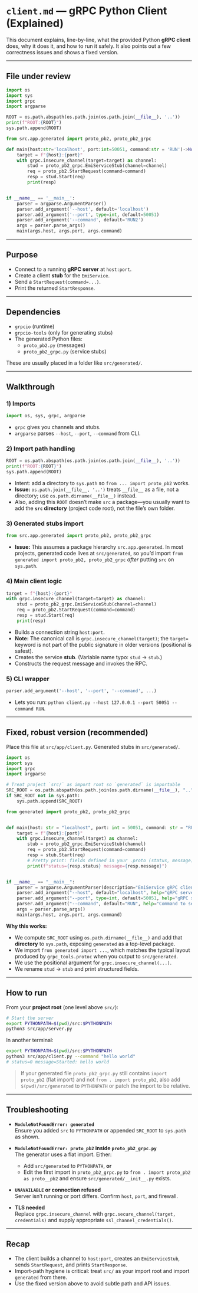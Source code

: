 # `client.md` — gRPC Python Client (Explained)

This document explains, line-by-line, what the provided Python **gRPC client** does, why it does it, and how to run it safely. It also points out a few correctness issues and shows a fixed version.

---

## File under review

```python
import os
import sys
import grpc
import argparse

ROOT = os.path.abspath(os.path.join(os.path.join(__file__), '..'))
print(f"ROOT:{ROOT}")
sys.path.append(ROOT)

from src.app.generated import proto_pb2, proto_pb2_grpc

def main(host:str='localhost', port:int=50051, command:str = 'RUN')->None:
    target = f"{host}:{port}"
    with grpc.insecure_channel(target=target) as channel:
        stud = proto_pb2_grpc.EmiServiceStub(channel=channel)
        req = proto_pb2.StartRequest(command=command)
        resp = stud.Start(req)
        print(resp)


if __name__ == '__main__':
    parser = argparse.ArgumentParser()
    parser.add_argument('--host', default='localhost')
    parser.add_argument('--port', type=int, default=50051)
    parser.add_argument('--command', default='RUN2')
    args = parser.parse_args()
    main(args.host, args.port, args.command)
```

---

## Purpose

- Connect to a running **gRPC server** at `host:port`.
- Create a client **stub** for the `EmiService`.
- Send a `StartRequest(command=...)`.
- Print the returned `StartResponse`.

---

## Dependencies

- `grpcio` (runtime)
- `grpcio-tools` (only for generating stubs)
- The generated Python files:
  - `proto_pb2.py` (messages)
  - `proto_pb2_grpc.py` (service stubs)

These are usually placed in a folder like `src/generated/`.

---

## Walkthrough

### 1) Imports
```python
import os, sys, grpc, argparse
```
- `grpc` gives you channels and stubs.
- `argparse` parses `--host`, `--port`, `--command` from CLI.

### 2) Import path handling
```python
ROOT = os.path.abspath(os.path.join(os.path.join(__file__), '..'))
print(f"ROOT:{ROOT}")
sys.path.append(ROOT)
```
- Intent: add a directory to `sys.path` so `from ... import proto_pb2` works.
- **Issue:** `os.path.join(__file__, '..')` treats `__file__` as a file, not a directory; use `os.path.dirname(__file__)` instead.
- Also, adding this `ROOT` doesn’t make `src` a package—you usually want to add the **`src` directory** (project code root), not the file’s own folder.

### 3) Generated stubs import
```python
from src.app.generated import proto_pb2, proto_pb2_grpc
```
- **Issue:** This assumes a package hierarchy `src.app.generated`. In most projects, generated code lives at `src/generated`, so you’d import `from generated import proto_pb2, proto_pb2_grpc` *after* putting `src` on `sys.path`.

### 4) Main client logic
```python
target = f"{host}:{port}"
with grpc.insecure_channel(target=target) as channel:
    stud = proto_pb2_grpc.EmiServiceStub(channel=channel)
    req = proto_pb2.StartRequest(command=command)
    resp = stud.Start(req)
    print(resp)
```
- Builds a connection string `host:port`.
- **Note:** The canonical call is `grpc.insecure_channel(target)`; the `target=` keyword is not part of the public signature in older versions (positional is safest).
- Creates the service **stub**. (Variable name typo: `stud` → `stub`.)
- Constructs the request message and invokes the RPC.

### 5) CLI wrapper
```python
parser.add_argument('--host', '--port', '--command', ...)
```
- Lets you run: `python client.py --host 127.0.0.1 --port 50051 --command RUN`.

---

## Fixed, robust version (recommended)

Place this file at `src/app/client.py`. Generated stubs in `src/generated/`.

```python
import os
import sys
import grpc
import argparse

# Treat project `src/` as import root so `generated` is importable
SRC_ROOT = os.path.abspath(os.path.join(os.path.dirname(__file__), ".."))
if SRC_ROOT not in sys.path:
    sys.path.append(SRC_ROOT)

from generated import proto_pb2, proto_pb2_grpc


def main(host: str = "localhost", port: int = 50051, command: str = "RUN") -> None:
    target = f"{host}:{port}"
    with grpc.insecure_channel(target) as channel:
        stub = proto_pb2_grpc.EmiServiceStub(channel)
        req = proto_pb2.StartRequest(command=command)
        resp = stub.Start(req)
        # Pretty print: fields defined in your .proto (status, message)
        print(f"status={resp.status} message={resp.message}")


if __name__ == "__main__":
    parser = argparse.ArgumentParser(description="EmiService gRPC client")
    parser.add_argument("--host", default="localhost", help="gRPC server host")
    parser.add_argument("--port", type=int, default=50051, help="gRPC server port")
    parser.add_argument("--command", default="RUN", help="Command to send")
    args = parser.parse_args()
    main(args.host, args.port, args.command)
```

**Why this works:**
- We compute `SRC_ROOT` using `os.path.dirname(__file__)` and add that **directory** to `sys.path`, exposing `generated` as a top-level package.
- We import `from generated import ...`, which matches the typical layout produced by `grpc_tools.protoc` when you output to `src/generated`.
- We use the positional argument for `grpc.insecure_channel(...)`.
- We rename `stud` → `stub` and print structured fields.

---

## How to run

From your **project root** (one level above `src/`):

```bash
# Start the server
export PYTHONPATH=$(pwd)/src:$PYTHONPATH
python3 src/app/server.py
```

In another terminal:

```bash
export PYTHONPATH=$(pwd)/src:$PYTHONPATH
python3 src/app/client.py --command "hello world"
# status=0 message=Started: hello world
```

> If your generated file `proto_pb2_grpc.py` still contains `import proto_pb2` (flat import) and not `from . import proto_pb2`, also add `$(pwd)/src/generated` to `PYTHONPATH` or patch the import to be relative.

---

## Troubleshooting

- **`ModuleNotFoundError: generated`**  
  Ensure you added `src` to `PYTHONPATH` or appended `SRC_ROOT` to `sys.path` as shown.

- **`ModuleNotFoundError: proto_pb2` inside `proto_pb2_grpc.py`**  
  The generator uses a flat import. Either:
  - Add `src/generated` to `PYTHONPATH`, **or**
  - Edit the first import in `proto_pb2_grpc.py` to `from . import proto_pb2 as proto__pb2` and ensure `src/generated/__init__.py` exists.

- **`UNAVAILABLE` or connection refused**  
  Server isn’t running or port differs. Confirm `host`, `port`, and firewall.

- **TLS needed**  
  Replace `grpc.insecure_channel` with `grpc.secure_channel(target, credentials)` and supply appropriate `ssl_channel_credentials()`.

---

## Recap

- The client builds a channel to `host:port`, creates an `EmiServiceStub`, sends `StartRequest`, and prints `StartResponse`.
- Import-path hygiene is critical: treat `src/` as your import root and import `generated` from there.
- Use the fixed version above to avoid subtle path and API issues.
